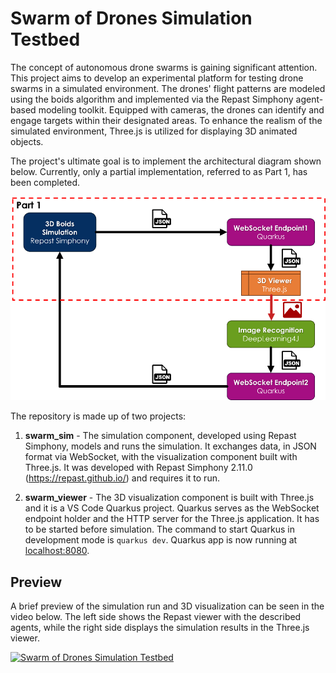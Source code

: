 
# Swarm of Drones Simulation Testbed

The concept of autonomous drone swarms is gaining significant attention. This project aims to develop an experimental platform for testing drone swarms in a simulated environment. The drones' flight patterns are modeled using the boids algorithm and implemented via the Repast Simphony agent-based modeling toolkit. Equipped with cameras, the drones can identify and engage targets within their designated areas. To enhance the realism of the simulated environment, Three.js is utilized for displaying 3D animated objects.

The project's ultimate goal is to implement the architectural diagram shown below. Currently, only a partial implementation, referred to as Part 1, has been completed.

![enter image description here](https://github.com/traiannicula/drone_swarm/blob/main/files/diagram.png)

The repository is made up of two projects:

 1. **swarm_sim** - The simulation component, developed using Repast Simphony, models and runs the simulation. It exchanges data, in JSON     format via WebSocket, with the visualization component built with     Three.js. It was developed with Repast Simphony 2.11.0     (https://repast.github.io/) and requires it to run.
    
   
 2. **swarm_viewer** - The 3D visualization component is built with Three.js and it is a VS Code Quarkus project. Quarkus serves as the  WebSocket endpoint holder and the HTTP server for the Three.js  application. It has to be started before simulation. The command to  start Quarkus in development mode is `quarkus dev`. Quarkus app is now  running at [localhost:8080](http://localhost:8080).


## Preview
A brief preview of the simulation run and 3D visualization can be seen in the video below. The left side shows the Repast viewer with the described agents, while the right side displays the simulation results in the Three.js viewer.

[![Swarm of Drones Simulation Testbed](https://img.youtube.com/vi/YyVbCgaHDXU/0.jpg)]([https://youtu.be/YyVbCgaHDXU](https://youtu.be/YyVbCgaHDXU) "Swarm of Drones Simulation Testbed")

